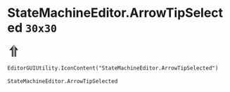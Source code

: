 # StateMachineEditor.ArrowTipSelected `30x30`
<img src="/img/StateMachineEditor.ArrowTipSelected.png" width=30 height=30>

``` CSharp
EditorGUIUtility.IconContent("StateMachineEditor.ArrowTipSelected")
```
```
StateMachineEditor.ArrowTipSelected
```

